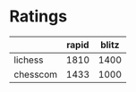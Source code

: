 # Ratings

|          | rapid | blitz |
|----------|-------|-------|
| lichess  | 1810 | 1400 |
| chesscom | 1433 | 1000 |
